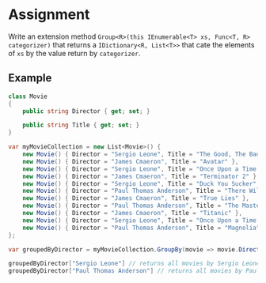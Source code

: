 # Assignment

Write an extension method `Group<R>(this IEnumerable<T> xs, Func<T, R> categorizer)` that
returns a `IDictionary<R, List<T>>` that cate the elements of `xs` by the value return by `categorizer`.

## Example

```csharp
class Movie
{
    public string Director { get; set; }

    public string Title { get; set; }
}

var myMovieCollection = new List<Movie>() {
    new Movie() { Director = "Sergio Leone", Title = "The Good, The Bad and The Ugly" },
    new Movie() { Director = "James Cmaeron", Title = "Avatar" },
    new Movie() { Director = "Sergio Leone", Title = "Once Upon a Time in the America" },
    new Movie() { Director = "James Cmaeron", Title = "Terminator 2" },
    new Movie() { Director = "Sergio Leone", Title = "Duck You Sucker" },
    new Movie() { Director = "Paul Thomas Anderson", Title = "There Will Be Blood" },
    new Movie() { Director = "James Cmaeron", Title = "True Lies" },
    new Movie() { Director = "Paul Thomas Anderson", Title = "The Master" },
    new Movie() { Director = "James Cmaeron", Title = "Titanic" },
    new Movie() { Director = "Sergio Leone", Title = "Once Upon a Time in the West" },
    new Movie() { Director = "Paul Thomas Anderson", Title = "Magnolia" },
};

var groupedByDirector = myMovieCollection.GroupBy(movie => movie.Director);

groupedByDirector["Sergio Leone"] // returns all movies by Sergio Leone
groupedByDirector["Paul Thomas Anderson"] // returns all movies by Paul Thomas Anderson
```
